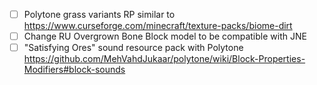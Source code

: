  

- [ ] Polytone grass variants RP similar to https://www.curseforge.com/minecraft/texture-packs/biome-dirt
- [ ] Change RU Overgrown Bone Block model to be compatible with JNE
- [ ] "Satisfying Ores" sound resource pack with Polytone https://github.com/MehVahdJukaar/polytone/wiki/Block-Properties-Modifiers#block-sounds
